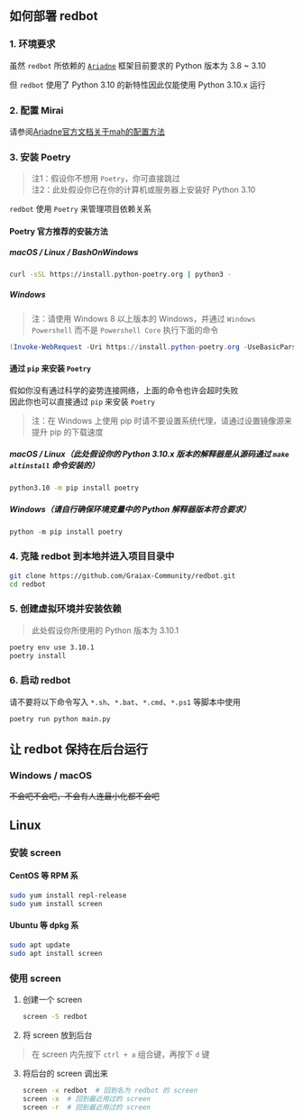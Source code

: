 ## 如何部署 redbot

### 1. 环境要求

虽然 `redbot` 所依赖的 [`Ariadne`](https://github.com/GraiaProject/Ariadne) 框架目前要求的 Python 版本为 3.8 ~ 3.10

但 `redbot` 使用了 Python 3.10 的新特性因此仅能使用 Python 3.10.x 运行

### 2. 配置 Mirai

请参阅[Ariadne官方文档关于mah的配置方法](https://graia.readthedocs.io/appendix/mah-install/)

### 3. 安装 Poetry

> 注1：假设你不想用 `Poetry`，你可直接跳过  
> 注2：此处假设你已在你的计算机或服务器上安装好 Python 3.10

`redbot` 使用 `Poetry` 来管理项目依赖关系

#### Poetry 官方推荐的安装方法

##### macOS / Linux / BashOnWindows

```bash
curl -sSL https://install.python-poetry.org | python3 -
```

##### Windows

> 注：请使用 Windows 8 以上版本的 Windows，并通过 `Windows Powershell` 而不是 `Powershell Core` 执行下面的命令

```powershell
(Invoke-WebRequest -Uri https://install.python-poetry.org -UseBasicParsing).Content | python -
```

#### 通过 `pip` 来安装 `Poetry`

假如你没有通过科学的姿势连接网络，上面的命令也许会超时失败  
因此你也可以直接通过 `pip` 来安装 `Poetry`

> 注：在 Windows 上使用 pip 时请不要设置系统代理，请通过设置镜像源来提升 pip 的下载速度

##### macOS / Linux（此处假设你的 Python 3.10.x 版本的解释器是从源码通过 `make altinstall` 命令安装的）

```bash
python3.10 -m pip install poetry
```

##### Windows（请自行确保环境变量中的 Python 解释器版本符合要求）

```powershell
python -m pip install poetry
```

### 4. 克隆 redbot 到本地并进入项目目录中

```bash
git clone https://github.com/Graiax-Community/redbot.git
cd redbot
```

### 5. 创建虚拟环境并安装依赖

> 此处假设你所使用的 Python 版本为 3.10.1

```bash
poetry env use 3.10.1
poetry install
```

### 6. 启动 redbot

请不要将以下命令写入 `*.sh`、`*.bat`、`*.cmd`、`*.ps1` 等脚本中使用

```bash
poetry run python main.py
```

## 让 redbot 保持在后台运行

### Windows / macOS

~~不会吧不会吧，不会有人连最小化都不会吧~~

## Linux

### 安装 screen

#### CentOS 等 RPM 系

```bash
sudo yum install repl-release
sudo yum install screen
```

#### Ubuntu 等 dpkg 系

```bash
sudo apt update
sudo apt install screen
```

### 使用 screen

1. 创建一个 screen

   ```bash
   screen -S redbot
   ```

2. 将 screen 放到后台

  > 在 screen 内先按下 `ctrl + a` 组合键，再按下 `d` 键

3. 将后台的 screen 调出来

   ```bash
   screen -x redbot  # 回到名为 redbot 的 screen
   screen -x  # 回到最近用过的 screen
   screen -r  # 回到最近用过的 screen
   ```
